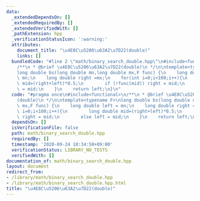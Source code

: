 ```yaml
---
data:
  _extendedDependsOn: []
  _extendedRequiredBy: []
  _extendedVerifiedWith: []
  _pathExtension: hpp
  _verificationStatusIcon: ':warning:'
  attributes:
    document_title: "\u4E8C\u5206\u63A2\u7D22(double)"
    links: []
  bundledCode: "#line 2 \"math/binary_search_double.hpp\"\n#include<functional>\n\
    /**\n * @brief \u4E8C\u5206\u63A2\u7D22(double)\n */\n\ntemplate<typename F>\n\
    long double bs(long double mn,long double mx,F func) {\n    long double left =\
    \ mn;\n    long double right =mx;\n    for(int i=0;i<100;i++){\n        long double\
    \ mid=(right+left)*0.5;\n        if (!func(mid)) right = mid;\n        else left\
    \ = mid;\n    }\n    return left;\n}\n"
  code: "#pragma once\n#include<functional>\n/**\n * @brief \u4E8C\u5206\u63A2\u7D22\
    (double)\n */\n\ntemplate<typename F>\nlong double bs(long double mn,long double\
    \ mx,F func) {\n    long double left = mn;\n    long double right =mx;\n    for(int\
    \ i=0;i<100;i++){\n        long double mid=(right+left)*0.5;\n        if (!func(mid))\
    \ right = mid;\n        else left = mid;\n    }\n    return left;\n}"
  dependsOn: []
  isVerificationFile: false
  path: math/binary_search_double.hpp
  requiredBy: []
  timestamp: '2020-09-24 10:34:58+09:00'
  verificationStatus: LIBRARY_NO_TESTS
  verifiedWith: []
documentation_of: math/binary_search_double.hpp
layout: document
redirect_from:
- /library/math/binary_search_double.hpp
- /library/math/binary_search_double.hpp.html
title: "\u4E8C\u5206\u63A2\u7D22(double)"
---
```

